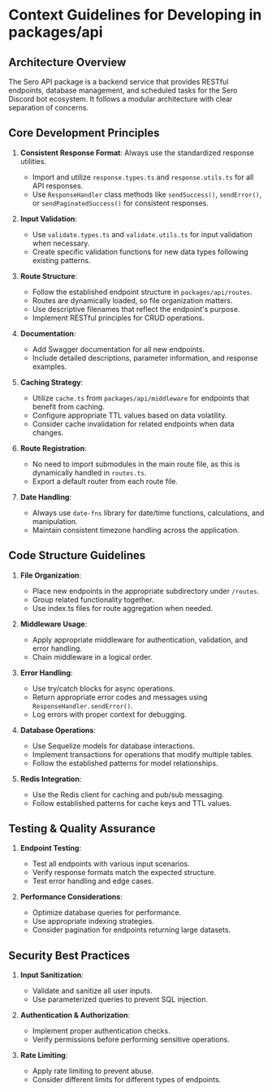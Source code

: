 # Context Guidelines for Developing in packages/api

## Architecture Overview

The Sero API package is a backend service that provides RESTful endpoints, database management, and scheduled tasks for the Sero Discord bot ecosystem. It follows a modular architecture with clear separation of concerns.

## Core Development Principles

1. **Consistent Response Format**: Always use the standardized response utilities.

   - Import and utilize `response.types.ts` and `response.utils.ts` for all API responses.
   - Use `ResponseHandler` class methods like `sendSuccess()`, `sendError()`, or `sendPaginatedSuccess()` for consistent responses.

2. **Input Validation**:

   - Use `validate.types.ts` and `validate.utils.ts` for input validation when necessary.
   - Create specific validation functions for new data types following existing patterns.

3. **Route Structure**:

   - Follow the established endpoint structure in `packages/api/routes`.
   - Routes are dynamically loaded, so file organization matters.
   - Use descriptive filenames that reflect the endpoint's purpose.
   - Implement RESTful principles for CRUD operations.

4. **Documentation**:

   - Add Swagger documentation for all new endpoints.
   - Include detailed descriptions, parameter information, and response examples.

5. **Caching Strategy**:

   - Utilize `cache.ts` from `packages/api/middleware` for endpoints that benefit from caching.
   - Configure appropriate TTL values based on data volatility.
   - Consider cache invalidation for related endpoints when data changes.

6. **Route Registration**:

   - No need to import submodules in the main route file, as this is dynamically handled in `routes.ts`.
   - Export a default router from each route file.

7. **Date Handling**:
   - Always use `date-fns` library for date/time functions, calculations, and manipulation.
   - Maintain consistent timezone handling across the application.

## Code Structure Guidelines

1. **File Organization**:

   - Place new endpoints in the appropriate subdirectory under `/routes`.
   - Group related functionality together.
   - Use index.ts files for route aggregation when needed.

2. **Middleware Usage**:

   - Apply appropriate middleware for authentication, validation, and error handling.
   - Chain middleware in a logical order.

3. **Error Handling**:

   - Use try/catch blocks for async operations.
   - Return appropriate error codes and messages using `ResponseHandler.sendError()`.
   - Log errors with proper context for debugging.

4. **Database Operations**:

   - Use Sequelize models for database interactions.
   - Implement transactions for operations that modify multiple tables.
   - Follow the established patterns for model relationships.

5. **Redis Integration**:
   - Use the Redis client for caching and pub/sub messaging.
   - Follow established patterns for cache keys and TTL values.

## Testing & Quality Assurance

1. **Endpoint Testing**:

   - Test all endpoints with various input scenarios.
   - Verify response formats match the expected structure.
   - Test error handling and edge cases.

2. **Performance Considerations**:
   - Optimize database queries for performance.
   - Use appropriate indexing strategies.
   - Consider pagination for endpoints returning large datasets.

## Security Best Practices

1. **Input Sanitization**:

   - Validate and sanitize all user inputs.
   - Use parameterized queries to prevent SQL injection.

2. **Authentication & Authorization**:

   - Implement proper authentication checks.
   - Verify permissions before performing sensitive operations.

3. **Rate Limiting**:
   - Apply rate limiting to prevent abuse.
   - Consider different limits for different types of endpoints.
